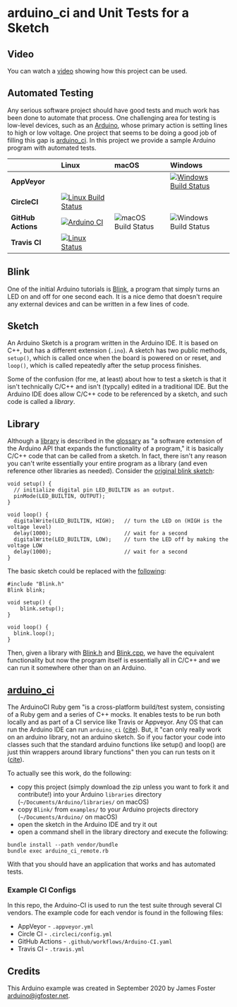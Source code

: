 # arduino_ci and Unit Tests for a Sketch

## Video

You can watch a [video](https://youtu.be/vaS4AU_PXQo) showing how this project can be used.

## Automated Testing

Any serious software project should have good tests and much work has been done to automate that process. One challenging area for testing is low-level devices, such as an [Arduino](https://www.arduino.cc/), whose primary action is setting lines to high or low voltage. One project that seems to be doing a good job of filling this gap is [arduino_ci](https://github.com/ianfixes/arduino_ci). In this project we provide a sample Arduino program with automated tests.

 &nbsp;            | Linux | macOS | Windows
-------------------|:------|:------|:-------
**AppVeyor**       |       |       | [![Windows Build Status](https://ci.appveyor.com/api/projects/status/rjm4txik4wpmthh0?svg=true)](https://ci.appveyor.com/project/ianfixes/blink)
**CircleCI**       | [![Linux Build Status](https://circleci.com/gh/prestoncarman/Blink/tree/2020-11-10_ci.svg?style=svg)](https://app.circleci.com/pipelines/github/prestoncarman/Blink) | |
**GitHub Actions** | [![Arduino CI](https://github.com/Arduino-CI/Blink/workflows/Arduino%20CI/badge.svg)](https://github.com/marketplace/actions/arduino_ci) | ![macOS Build Status](https://github.com/Arduino-CI/Blink/workflows/macos/badge.svg) | ![Windows Build Status](https://github.com/Arduino-CI/Blink/workflows/windows/badge.svg) 
**Travis CI**      | [![Linux Status](https://travis-ci.org/Arduino-CI/Blink.svg?branch=master)](https://travis-ci.org/Arduino-CI/Blink) | |


## Blink

One of the initial Arduino tutorials is [Blink](https://www.arduino.cc/en/Tutorial/Blink), a program that simply turns an LED on and off for one second each. It is a nice demo that doesn't require any external devices and can be written in a few lines of code.

## Sketch

An Arduino Sketch is a program written in the Arduino IDE. It is based on C++, but has a different extension (`.ino`). A sketch has two public methods, `setup()`, which is called once when the board is powered on or reset, and `loop()`, which is called repeatedly after the setup process finishes. 

Some of the confusion (for me, at least) about how to test a sketch is that it isn't technically C/C++ and isn't (typcally) edited in a traditional IDE. But the Arduino IDE does allow C/C++ code to be referenced by a sketch, and such code is called a _library_. 

## Library

Although a [library](https://www.arduino.cc/en/main/libraries) is described in the [glossary](https://www.arduino.cc/glossary/en/) as "a software extension of the Arduino API that expands the functionality of a program," it is basically C/C++ code that can be called from a sketch. In fact, there isn't any reason you can't write essentially your entire program as a library (and even reference other libraries as needed). Consider the [original blink sketch](https://www.arduino.cc/en/Tutorial/Blink):

```
void setup() {
  // initialize digital pin LED_BUILTIN as an output.
  pinMode(LED_BUILTIN, OUTPUT);
}

void loop() {
  digitalWrite(LED_BUILTIN, HIGH);   // turn the LED on (HIGH is the voltage level)
  delay(1000);                       // wait for a second
  digitalWrite(LED_BUILTIN, LOW);    // turn the LED off by making the voltage LOW
  delay(1000);                       // wait for a second
}
```

The basic sketch could be replaced with the [following](examples/Blink/Blink.ino): 

```
#include "Blink.h"
Blink blink;

void setup() {
    blink.setup();
}

void loop() {
  blink.loop();
}
```

Then, given a library with [Blink.h](blink.h) and [Blink.cpp](Blink.cpp), we have the equivalent functionality but now the program itself is essentially all in C/C++ and we can run it somewhere other than on an Arduino.

## [arduino_ci](https://github.com/ianfixes/arduino_ci)

The ArduinoCI Ruby gem "is a cross-platform build/test system, consisting of a Ruby gem and a series of C++ mocks. It enables tests to be run both locally and as part of a CI service like Travis or Appveyor. Any OS that can run the Arduino IDE can run `arduino_ci` ([cite](https://github.com/ianfixes/arduino_ci)). But, it "can only really work on an arduino library, not an arduino sketch. So if you factor your code into classes such that the standard arduino functions like setup() and loop() are just thin wrappers around library functions" then you can run tests on it ([cite](https://github.com/ianfixes/arduino_ci/issues/139#issuecomment-613164740)).

To actually see this work, do the following:
  * copy this project (simply download the zip unless you want to fork it and contribute!) into your Arduino `libraries` directory (`~/Documents/Arduino/libraries/` on macOS)
  * copy `Blink/` from `examples/` to your Arduino projects directory (`~/Documents/Arduino/` on macOS)
  * open the sketch in the Arduino IDE and try it out
  * open a command shell in the library directory and execute the following:

  ```
  bundle install --path vendor/bundle
  bundle exec arduino_ci_remote.rb
  ```

With that you should have an application that works and has automated tests.

### Example CI Configs

In this repo, the Arduino-CI is used to run the test suite through several CI vendors.
The example code for each vendor is found in the following files:

* AppVeyor - `.appveyor.yml`
* Circle CI - `.circleci/config.yml`
* GitHub Actions - `.github/workflows/Arduino-CI.yaml`
* Travis CI - `.travis.yml`

## Credits

This Arduino example was created in September 2020 by James Foster <arduino@jgfoster.net>.
